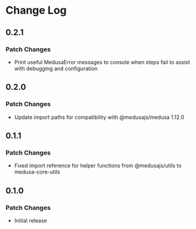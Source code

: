 # Change Log

## 0.2.1

### Patch Changes

- Print useful MedusaError messages to console when steps fail to assist with debugging and configuration

## 0.2.0

### Patch Changes

- Update import paths for compatibility with @medusajs/medusa 1.12.0

## 0.1.1

### Patch Changes

- Fixed import reference for helper functions from @medusajs/utils to medusa-core-utils

## 0.1.0

### Patch Changes

- Initial release
